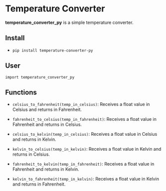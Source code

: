 # Temperature Converter

**temperature_converter_py** is a simple temperature converter.
## Install
- `pip install temperature-converter-py`
## User
`import temperature_converter_py`

## Functions

- `celsius_to_fahrenheit(temp_in_celsius)`: Receives a float value in Celsius and returns in Fahrenheit.

- `fahrenheit_to_celsius(temp_in_fahrenheit)`: Receives a float value in Fahrenheit and returns in Celsius.

- `celsius_to_kelvin(temp_in_celsius)`: Receives a float value in Celsius and returns in Kelvin.

- `kelvin_to_celsius(temp_in_kelvin)`: Receives a float value in Kelvin and returns in Celsius.

- `fahrenheit_to_kelvin(temp_in_fahrenheit)`: Receives a float value in Fahrenheit and returns in Kelvin.

- `kelvin_to_fahrenheit(temp_in_kelvin)`: Receives a float value in Kelvin and returns in Fahrenheit.
